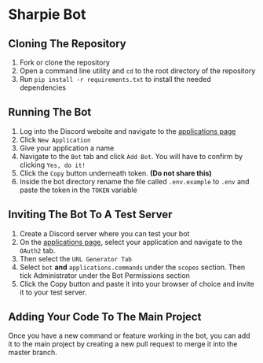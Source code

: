 # Sharpie Bot

## Cloning The Repository

1. Fork or clone the repository
2. Open a command line utility and `cd` to the root directory of the repository
3. Run `pip install -r requirements.txt` to install the needed dependencies

## Running The Bot
1. Log into the Discord website and navigate to the [applications page](https://discord.com/developers/applications)
2. Click `New Application`
3. Give your application a name
4. Navigate to the `Bot` tab and click `Add Bot`. You will have to confirm by clicking `Yes, do it!`
5. Click the `Copy` button underneath token. **(Do not share this)**
6. Inside the bot directory rename the file called `.env.example` to `.env` and paste the token in the `TOKEN` variable

## Inviting The Bot To A Test Server
1. Create a Discord server where you can test your bot
2. On the [applications page](https://discord.com/developers/applications), select your application and navigate to the `OAuth2` tab.
3. Then select the `URL Generator Tab`
4. Select `bot` **and** `applications.commands` under the `scopes` section. Then tick Administrator under the Bot Permissions section
5. Click the Copy button and paste it into your browser of choice and invite it to your test server.

## Adding Your Code To The Main Project
Once you have a new command or feature working in the bot, you can add it to the main project by creating a new pull request to merge it into the master branch.